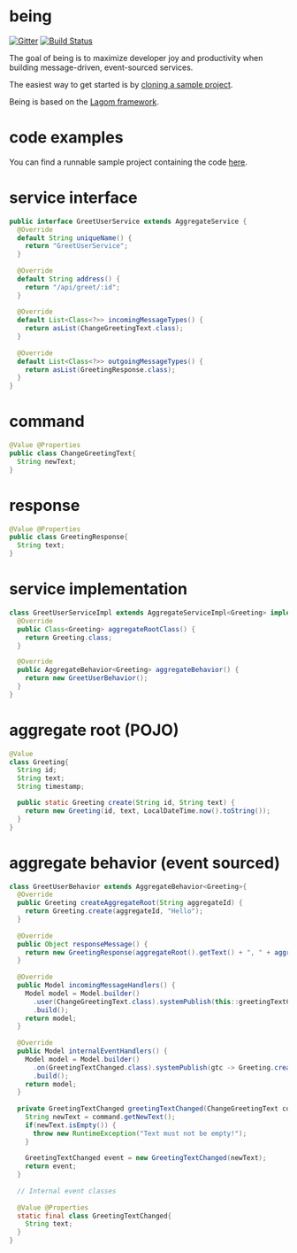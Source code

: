 # being
[![Gitter](https://badges.gitter.im/requirementsascode/community.svg)](https://gitter.im/requirementsascode/community?utm_source=badge&utm_medium=badge&utm_campaign=pr-badge)
[![Build Status](https://travis-ci.com/bertilmuth/being.svg?token=c2UbYMyGmqssmcwQYeAn&branch=main)](https://travis-ci.com/bertilmuth/being)

The goal of being is to maximize developer joy and productivity when building message-driven, event-sourced services.

The easiest way to get started is by [cloning a sample project](https://github.com/bertilmuth/being-samples).

Being is based on the [Lagom framework](https://www.lagomframework.com/).

# code examples
You can find a runnable sample project containing the code [here](https://github.com/bertilmuth/being-samples/tree/main/greetuser).

# service interface
``` java
public interface GreetUserService extends AggregateService {  
  @Override
  default String uniqueName() {
    return "GreetUserService";
  }
  
  @Override
  default String address() {
    return "/api/greet/:id";
  }
  
  @Override
  default List<Class<?>> incomingMessageTypes() {
    return asList(ChangeGreetingText.class);
  }
  
  @Override
  default List<Class<?>> outgoingMessageTypes() {
    return asList(GreetingResponse.class);
  }
}
```

# command
``` java
@Value @Properties
public class ChangeGreetingText{
  String newText;
}
```
# response
``` java
@Value @Properties
public class GreetingResponse{
  String text;
}
```
# service implementation
``` java
class GreetUserServiceImpl extends AggregateServiceImpl<Greeting> implements GreetUserService{
  @Override
  public Class<Greeting> aggregateRootClass() {
    return Greeting.class;
  }

  @Override
  public AggregateBehavior<Greeting> aggregateBehavior() {
    return new GreetUserBehavior();
  }
}
```
# aggregate root (POJO)
``` java
@Value
class Greeting{
  String id;
  String text;
  String timestamp;

  public static Greeting create(String id, String text) {
    return new Greeting(id, text, LocalDateTime.now().toString());
  }
}
```
# aggregate behavior (event sourced)
``` java
class GreetUserBehavior extends AggregateBehavior<Greeting>{
  @Override
  public Greeting createAggregateRoot(String aggregateId) {
    return Greeting.create(aggregateId, "Hello");
  }
  
  @Override
  public Object responseMessage() {
    return new GreetingResponse(aggregateRoot().getText() + ", " + aggregateRoot().getId() + "!");
  }
  
  @Override
  public Model incomingMessageHandlers() {
    Model model = Model.builder()
      .user(ChangeGreetingText.class).systemPublish(this::greetingTextChanged)
      .build();
    return model;
  }
  
  @Override
  public Model internalEventHandlers() {
    Model model = Model.builder()
      .on(GreetingTextChanged.class).systemPublish(gtc -> Greeting.create(aggregateRoot().getId(), gtc.getText()))
      .build();
    return model;
  }
  
  private GreetingTextChanged greetingTextChanged(ChangeGreetingText command) {
    String newText = command.getNewText();
    if(newText.isEmpty()) {
      throw new RuntimeException("Text must not be empty!");
    }
    
    GreetingTextChanged event = new GreetingTextChanged(newText);
    return event;
  }
  
  // Internal event classes
  
  @Value @Properties
  static final class GreetingTextChanged{
    String text;
  }
}
```


